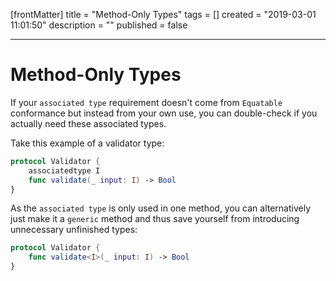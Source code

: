 [frontMatter]
title = "Method-Only Types"
tags = []
created = "2019-03-01 11:01:50"
description = ""
published = false

---

# Method-Only Types

If your `associated type` requirement doesn\'t come from `Equatable`
conformance but instead from your own use, you can double-check if you
actually need these associated types.

Take this example of a validator type:

``` Swift
protocol Validator {
    associatedtype I
    func validate(_ input: I) -> Bool
}
```

As the `associated type` is only used in one method, you can
alternatively just make it a `generic` method and thus save yourself
from introducing unnecessary unfinished types:

``` Swift
protocol Validator {
    func validate<I>(_ input: I) -> Bool
}
```
